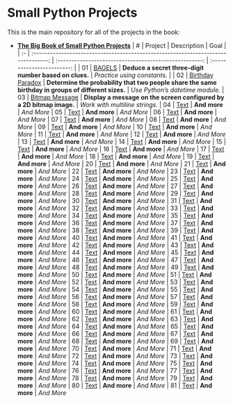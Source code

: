 # Small Python Projects

This is the main repository for all of the projects in the book:

-   **[The Big Book of Small Python Projects](https://nostarch.com/big-book-small-python-projects)**
    | # | Project | Description | Goal |
    | :- | :--------------------------------------------------------------------------------: | :----------------------------------------------------: | :------------------------: |
    | 01 | [BAGELS](https://github.com/MajidShajari/small_python_projects/tree/master/bagels) | **Deduce a secret three-digit number based on clues.** | _Practice using constants._ |
    | 02 | [Birthday Paradox](https://github.com/MajidShajari/small_python_projects/tree/master/birthday_paradox) | **Determine the probability that two people share the same birthday in groups of different sizes.** | _Use Python’s datetime module._
    | 03 | [Bitmap Message](https://github.com/MajidShajari/small_python_projects/tree/master/bitmap_message) | **Display a message on the screen configured by a 2D bitmap image.** | _Work with multiline strings._
    | 04 | [Text]() | **And more** | _And More_
    | 05 | [Text]() | **And more** | _And More_
    | 06 | [Text]() | **And more** | _And More_
    | 07 | [Text]() | **And more** | _And More_
    | 08 | [Text]() | **And more** | _And More_
    | 09 | [Text]() | **And more** | _And More_
    | 10 | [Text]() | **And more** | _And More_
    | 11 | [Text]() | **And more** | _And More_
    | 12 | [Text]() | **And more** | _And More_
    | 13 | [Text]() | **And more** | _And More_
    | 14 | [Text]() | **And more** | _And More_
    | 15 | [Text]() | **And more** | _And More_
    | 16 | [Text]() | **And more** | _And More_
    | 17 | [Text]() | **And more** | _And More_
    | 18 | [Text]() | **And more** | _And More_
    | 19 | [Text]() | **And more** | _And More_
    | 20 | [Text]() | **And more** | _And More_
    | 21 | [Text]() | **And more** | _And More_
    | 22 | [Text]() | **And more** | _And More_
    | 23 | [Text]() | **And more** | _And More_
    | 24 | [Text]() | **And more** | _And More_
    | 25 | [Text]() | **And more** | _And More_
    | 26 | [Text]() | **And more** | _And More_
    | 27 | [Text]() | **And more** | _And More_
    | 28 | [Text]() | **And more** | _And More_
    | 29 | [Text]() | **And more** | _And More_
    | 30 | [Text]() | **And more** | _And More_
    | 31 | [Text]() | **And more** | _And More_
    | 32 | [Text]() | **And more** | _And More_
    | 33 | [Text]() | **And more** | _And More_
    | 34 | [Text]() | **And more** | _And More_
    | 35 | [Text]() | **And more** | _And More_
    | 36 | [Text]() | **And more** | _And More_
    | 37 | [Text]() | **And more** | _And More_
    | 38 | [Text]() | **And more** | _And More_
    | 39 | [Text]() | **And more** | _And More_
    | 40 | [Text]() | **And more** | _And More_
    | 41 | [Text]() | **And more** | _And More_
    | 42 | [Text]() | **And more** | _And More_
    | 43 | [Text]() | **And more** | _And More_
    | 44 | [Text]() | **And more** | _And More_
    | 45 | [Text]() | **And more** | _And More_
    | 46 | [Text]() | **And more** | _And More_
    | 47 | [Text]() | **And more** | _And More_
    | 48 | [Text]() | **And more** | _And More_
    | 49 | [Text]() | **And more** | _And More_
    | 50 | [Text]() | **And more** | _And More_
    | 51 | [Text]() | **And more** | _And More_
    | 52 | [Text]() | **And more** | _And More_
    | 53 | [Text]() | **And more** | _And More_
    | 54 | [Text]() | **And more** | _And More_
    | 55 | [Text]() | **And more** | _And More_
    | 56 | [Text]() | **And more** | _And More_
    | 57 | [Text]() | **And more** | _And More_
    | 58 | [Text]() | **And more** | _And More_
    | 59 | [Text]() | **And more** | _And More_
    | 60 | [Text]() | **And more** | _And More_
    | 61 | [Text]() | **And more** | _And More_
    | 62 | [Text]() | **And more** | _And More_
    | 63 | [Text]() | **And more** | _And More_
    | 64 | [Text]() | **And more** | _And More_
    | 65 | [Text]() | **And more** | _And More_
    | 66 | [Text]() | **And more** | _And More_
    | 67 | [Text]() | **And more** | _And More_
    | 68 | [Text]() | **And more** | _And More_
    | 69 | [Text]() | **And more** | _And More_
    | 70 | [Text]() | **And more** | _And More_
    | 71 | [Text]() | **And more** | _And More_
    | 72 | [Text]() | **And more** | _And More_
    | 73 | [Text]() | **And more** | _And More_
    | 74 | [Text]() | **And more** | _And More_
    | 75 | [Text]() | **And more** | _And More_
    | 76 | [Text]() | **And more** | _And More_
    | 77 | [Text]() | **And more** | _And More_
    | 78 | [Text]() | **And more** | _And More_
    | 79 | [Text]() | **And more** | _And More_
    | 80 | [Text]() | **And more** | _And More_
    | 81 | [Text]() | **And more** | _And More_
